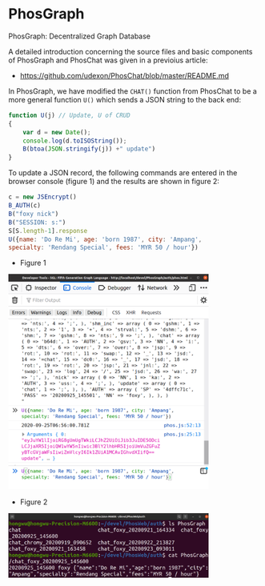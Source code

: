 # PhosGraph
PhosGraph: Decentralized Graph Database

A detailed introduction concerning the source files and basic components of PhosGraph and PhosChat was given in a previoius article:

- https://github.com/udexon/PhosChat/blob/master/README.md

In PhosGraph, we have modified the `CHAT()` function from PhosChat to be a more general function `U()` which sends a JSON string to the back end:

```js
function U(j) // Update, U of CRUD
{
    var d = new Date();
    console.log(d.toISOString());   
    B(btoa(JSON.stringify(j)) +" update")
}
```

To update a JSON record, the following commands are entered in the browser console (figure 1) and the results are shown in figure 2:

```js
c = new JSEncrypt()
B_AUTH(c)
B("foxy nick")
B("SESSION: s:")
S[S.length-1].response
U({name: 'Do Re Mi', age: 'born 1987', city: 'Ampang', 
specialty: 'Rendang Special', fees: 'MYR 50 / hour'})
```

- Figure 1
<img src="https://github.com/udexon/PhosGraph/blob/master/img/PhG_U.png" width=400>

- Figure 2
<img src="https://github.com/udexon/PhosGraph/blob/master/img/PhosGraph_json.png" width=400>
